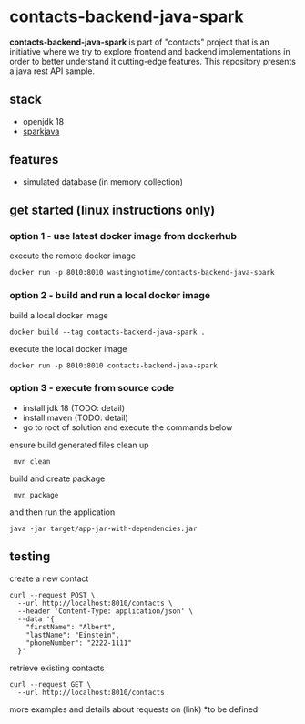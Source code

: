 # contacts-backend-java-spark

**contacts-backend-java-spark** is part of "contacts" project that is an initiative where we try to explore frontend and backend implementations in order to better understand it cutting-edge features. This repository presents a java rest API sample.

## stack
* openjdk 18
* [sparkjava](https://sparkjava.com/) 

## features
* simulated database (in memory collection)



## get started (linux instructions only)

### option 1 - use latest docker image from dockerhub

execute the remote docker image
```
docker run -p 8010:8010 wastingnotime/contacts-backend-java-spark
```

### option 2 - build and run a local docker image
build a local docker image
```
docker build --tag contacts-backend-java-spark .
```

execute the local docker image
```
docker run -p 8010:8010 contacts-backend-java-spark
```
### option 3 - execute from source code 

- install jdk 18 (TODO: detail)
- install maven (TODO: detail)
- go to root of solution and execute the commands below

ensure build generated files clean up
```
 mvn clean
```

build and create package
```
 mvn package
```

and then run the application
```
java -jar target/app-jar-with-dependencies.jar 
```

## testing
create a new contact
```
curl --request POST \
  --url http://localhost:8010/contacts \
  --header 'Content-Type: application/json' \
  --data '{
	"firstName": "Albert",
	"lastName": "Einstein",
	"phoneNumber": "2222-1111"
  }'
```

retrieve existing contacts
```
curl --request GET \
  --url http://localhost:8010/contacts
```
more examples and details about requests on (link) *to be defined
